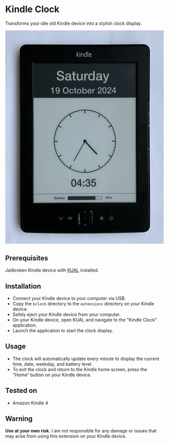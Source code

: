 # Kindle Clock

Transforms your idle old Kindle device into a stylish clock display.

![Kindle Clock](image.jpg "Kindle Clock")


## Prerequisites
Jailbroken Kindle device with [KUAL](https://www.mobileread.com/forums/showthread.php?t=203326) installed.


## Installation
* Connect your Kindle device to your computer via USB.
* Copy the `kclock` directory to the `extensions` directory on your Kindle device.
* Safely eject your Kindle device from your computer.
* On your Kindle device, open KUAL and navigate to the "Kindle Clock" application.
* Launch the application to start the clock display.


## Usage
* The clock will automatically update every minute to display the current time, date, weekday, and battery level.
* To exit the clock and return to the Kindle home screen, press the "Home" button on your Kindle device.


## Tested on
* Amazon Kindle 4 


## Warning
**Use at your own risk.** I am not responsible for any damage or issues that may arise from using this extension on your Kindle device.